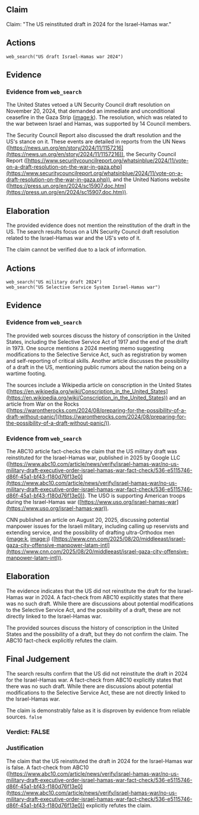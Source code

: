 ## Claim
Claim: "The US reinstituted draft in 2024 for the Israel-Hamas war."

## Actions
```
web_search("US draft Israel-Hamas war 2024")
```

## Evidence
### Evidence from `web_search`
The United States vetoed a UN Security Council draft resolution on November 20, 2024, that demanded an immediate and unconditional ceasefire in the Gaza Strip (<image:k>). The resolution, which was related to the war between Israel and Hamas, was supported by 14 Council members.

The Security Council Report also discussed the draft resolution and the US's stance on it. These events are detailed in reports from the UN News ([https://news.un.org/en/story/2024/11/1157216](https://news.un.org/en/story/2024/11/1157216)), the Security Council Report ([https://www.securitycouncilreport.org/whatsinblue/2024/11/vote-on-a-draft-resolution-on-the-war-in-gaza.php](https://www.securitycouncilreport.org/whatsinblue/2024/11/vote-on-a-draft-resolution-on-the-war-in-gaza.php)), and the United Nations website ([https://press.un.org/en/2024/sc15907.doc.htm](https://press.un.org/en/2024/sc15907.doc.htm)).


## Elaboration
The provided evidence does not mention the reinstitution of the draft in the US. The search results focus on a UN Security Council draft resolution related to the Israel-Hamas war and the US's veto of it.

The claim cannot be verified due to a lack of information.


## Actions
```
web_search("US military draft 2024")
web_search("US Selective Service System Israel-Hamas war")
```

## Evidence
### Evidence from `web_search`
The provided web sources discuss the history of conscription in the United States, including the Selective Service Act of 1917 and the end of the draft in 1973. One source mentions a 2024 meeting memo suggesting modifications to the Selective Service Act, such as registration by women and self-reporting of critical skills. Another article discusses the possibility of a draft in the US, mentioning public rumors about the nation being on a wartime footing.

The sources include a Wikipedia article on conscription in the United States ([https://en.wikipedia.org/wiki/Conscription_in_the_United_States](https://en.wikipedia.org/wiki/Conscription_in_the_United_States)) and an article from War on the Rocks ([https://warontherocks.com/2024/08/preparing-for-the-possibility-of-a-draft-without-panic/](https://warontherocks.com/2024/08/preparing-for-the-possibility-of-a-draft-without-panic/)).


### Evidence from `web_search`
The ABC10 article fact-checks the claim that the US military draft was reinstituted for the Israel-Hamas war, published in 2025 by Google LLC ([https://www.abc10.com/article/news/verify/israel-hamas-war/no-us-military-draft-executive-order-israel-hamas-war-fact-check/536-e5115746-d86f-45a1-bf43-f180d76f13e0](https://www.abc10.com/article/news/verify/israel-hamas-war/no-us-military-draft-executive-order-israel-hamas-war-fact-check/536-e5115746-d86f-45a1-bf43-f180d76f13e0)). The USO is supporting American troops during the Israel-Hamas war ([https://www.uso.org/israel-hamas-war](https://www.uso.org/israel-hamas-war)).

CNN published an article on August 20, 2025, discussing potential manpower issues for the Israeli military, including calling up reservists and extending service, and the possibility of drafting ultra-Orthodox men (<image:k>, <image:j>) ([https://www.cnn.com/2025/08/20/middleeast/israel-gaza-city-offensive-manpower-latam-intl](https://www.cnn.com/2025/08/20/middleeast/israel-gaza-city-offensive-manpower-latam-intl)).


## Elaboration
The evidence indicates that the US did not reinstitute the draft for the Israel-Hamas war in 2024. A fact-check from ABC10 explicitly states that there was no such draft. While there are discussions about potential modifications to the Selective Service Act, and the possibility of a draft, these are not directly linked to the Israel-Hamas war.

The provided sources discuss the history of conscription in the United States and the possibility of a draft, but they do not confirm the claim. The ABC10 fact-check explicitly refutes the claim.


## Final Judgement
The search results confirm that the US did not reinstitute the draft in 2024 for the Israel-Hamas war. A fact-check from ABC10 explicitly states that there was no such draft. While there are discussions about potential modifications to the Selective Service Act, these are not directly linked to the Israel-Hamas war.

The claim is demonstrably false as it is disproven by evidence from reliable sources. `false`


### Verdict: FALSE

### Justification
The claim that the US reinstituted the draft in 2024 for the Israel-Hamas war is false. A fact-check from ABC10 ([https://www.abc10.com/article/news/verify/israel-hamas-war/no-us-military-draft-executive-order-israel-hamas-war-fact-check/536-e5115746-d86f-45a1-bf43-f180d76f13e0](https://www.abc10.com/article/news/verify/israel-hamas-war/no-us-military-draft-executive-order-israel-hamas-war-fact-check/536-e5115746-d86f-45a1-bf43-f180d76f13e0)) explicitly refutes the claim.
